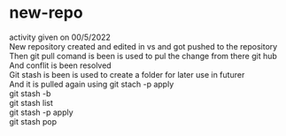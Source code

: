 # new-repo<br>
activity given on 00/5/2022<br>
New repository created and edited in vs and got pushed to the repository<br>
Then git pull comand is been is used to pul the change from there git hub <br>
And conflit is been resolved <br>
Git stash is been is used to create a folder for later use in futurer<br>
And it is pulled again using git stach -p apply<br>
git stash -b<br>
git stash list<br>
git stash -p apply<br>
git stash pop<br>

